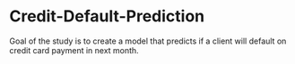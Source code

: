 # Credit-Default-Prediction
Goal of the study is to create a model that predicts if a client will default on credit card payment in next month.

